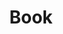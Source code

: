 ---
# Featured tags need to have either the `list` or `grid` layout (PRO only).
layout:  list

# The title of the tag's page.
title:   Book

# The name of the tag, used in a post's front matter (e.g. tags: [<slug>]).
slug:    book

# (Optional) Write a short (~150 characters) description of this featured tag.
description: >
         book review
  

# (Optional) You can disable grouping posts by date.
# no_groups: true

# Exclude this example category from the sitemap.
# DON'T USE THIS SETTING IN YOUR CATEGORIES!
sitemap: true
---